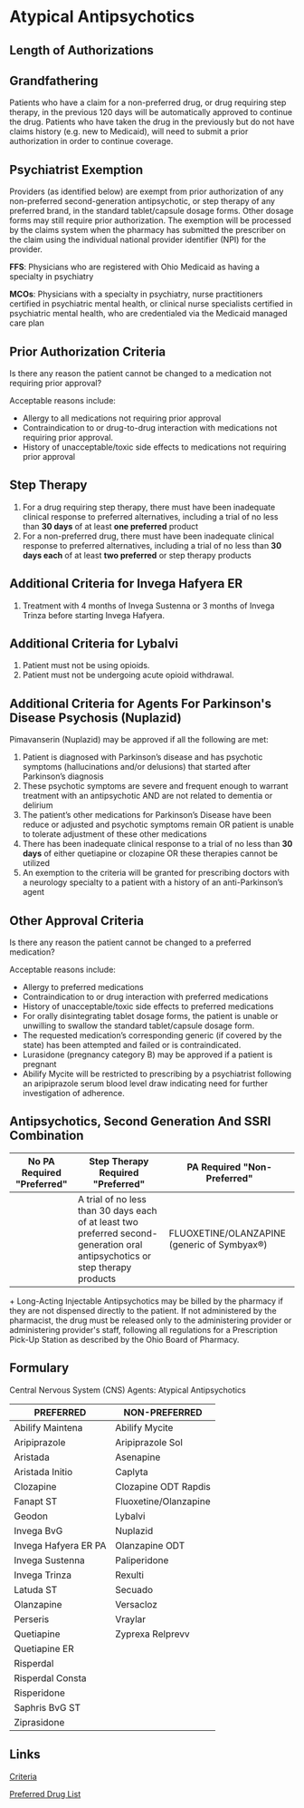 # Atypical Antipsychotics

## Length of Authorizations

## Grandfathering

Patients who have a claim for a non-preferred drug, or drug requiring step therapy, in the previous 120 days will be automatically approved to continue the drug. Patients who have taken the drug in the previously but do not have claims history (e.g. new to Medicaid), will need to submit a prior authorization in order to continue coverage.

## Psychiatrist Exemption

Providers (as identified below) are exempt from prior authorization of any non-preferred second-generation antipsychotic, or step therapy of any preferred brand, in the standard tablet/capsule dosage forms. Other dosage forms may still require prior authorization. The exemption will be processed by the claims system when the pharmacy has submitted the prescriber on the claim using the individual national provider identifier (NPI) for the provider.

**FFS**: Physicians who are registered with Ohio Medicaid as having a specialty in psychiatry

**MCOs**: Physicians with a specialty in psychiatry, nurse practitioners certified in psychiatric mental health, or clinical nurse specialists certified in psychiatric mental health, who are credentialed via the Medicaid managed care plan

## Prior Authorization Criteria

Is there any reason the patient cannot be changed to a medication not requiring prior approval?

Acceptable reasons include:

-   Allergy to all medications not requiring prior approval
-   Contraindication to or drug-to-drug interaction with medications not requiring prior approval.
-   History of unacceptable/toxic side effects to medications not requiring prior approval

## Step Therapy

1.  For a drug requiring step therapy, there must have been inadequate clinical response to preferred alternatives, including a trial of no less than **30 days** of at least **one preferred** product
2.  For a non-preferred drug, there must have been inadequate clinical response to preferred alternatives, including a trial of no less than **30 days each** of at least **two preferred** or step therapy products

## Additional Criteria for Invega Hafyera ER

1.  Treatment with 4 months of Invega Sustenna or 3 months of Invega Trinza before starting Invega Hafyera.

## Additional Criteria for Lybalvi

1.  Patient must not be using opioids.
2.  Patient must not be undergoing acute opioid withdrawal.

## Additional Criteria for Agents For Parkinson's Disease Psychosis (Nuplazid)

Pimavanserin (Nuplazid) may be approved if all the following are met:

1.  Patient is diagnosed with Parkinson’s disease and has psychotic symptoms (hallucinations and/or delusions) that started after Parkinson’s diagnosis
2.  These psychotic symptoms are severe and frequent enough to warrant treatment with an antipsychotic AND are not related to dementia or delirium
3.  The patient’s other medications for Parkinson’s Disease have been reduce or adjusted and psychotic symptoms remain OR patient is unable to tolerate adjustment of these other medications
4.  There has been inadequate clinical response to a trial of no less than **30 days** of either quetiapine or clozapine OR these therapies cannot be utilized
5.  An exemption to the criteria will be granted for prescribing doctors with a neurology specialty to a patient with a history of an anti-Parkinson’s agent

## Other Approval Criteria

Is there any reason the patient cannot be changed to a preferred medication?

Acceptable reasons include:

-   Allergy to preferred medications
-   Contraindication to or drug interaction with preferred medications
-   History of unacceptable/toxic side effects to preferred medications
-   For orally disintegrating tablet dosage forms, the patient is unable or unwilling to swallow the standard tablet/capsule dosage form.
-   The requested medication’s corresponding generic (if covered by the state) has been attempted and failed or is contraindicated.
-   Lurasidone (pregnancy category B) may be approved if a patient is pregnant
-   Abilify Mycite will be restricted to prescribing by a psychiatrist following an aripiprazole serum blood level draw indicating need for further investigation of adherence.

## Antipsychotics, Second Generation And SSRI Combination

| **No PA Required "Preferred"** | **Step Therapy Required "Preferred"** | **PA Required "Non-Preferred"**             |
| ------------------------------ | ------------------------------------- | ------------------------------------------- |
|                                | A trial of no less than 30 days each of at least two preferred second- generation oral antipsychotics or step therapy products | FLUOXETINE/OLANZAPINE (generic of Symbyax®) |

\+ Long-Acting Injectable Antipsychotics may be billed by the pharmacy if they are not dispensed directly to the patient. If not administered by the pharmacist, the drug must be released only to the administering provider or administering provider's staff, following all regulations for a Prescription Pick-Up Station as described by the Ohio Board of Pharmacy.

## Formulary

Central Nervous System (CNS) Agents: Atypical Antipsychotics

| PREFERRED            | NON-PREFERRED         |
| -------------------- | --------------------- |
| Abilify Maintena     | Abilify Mycite        |
| Aripiprazole         | Aripiprazole Sol      |
| Aristada             | Asenapine             |
| Aristada Initio      | Caplyta               |
| Clozapine            | Clozapine ODT Rapdis  |
| Fanapt ST            | Fluoxetine/Olanzapine |
| Geodon               | Lybalvi               |
| Invega BvG           | Nuplazid              |
| Invega Hafyera ER PA | Olanzapine ODT        |
| Invega Sustenna      | Paliperidone          |
| Invega Trinza        | Rexulti               |
| Latuda ST            | Secuado               |
| Olanzapine           | Versacloz             |
| Perseris             | Vraylar               |
| Quetiapine           | Zyprexa Relprevv      |
| Quetiapine ER        |                       |
| Risperdal            |                       |
| Risperdal Consta     |                       |
| Risperidone          |                       |
| Saphris BvG ST       |                       |
| Ziprasidone          |                       |

## Links

[Criteria](https://pharmacy.medicaid.ohio.gov/sites/default/files/20220415_UPDL_Criteria_FINAL_.pdf#page=30)

[Preferred Drug List](https://pharmacy.medicaid.ohio.gov/sites/default/files/20220701_UPDL_FINAL.pdf#page=14)
